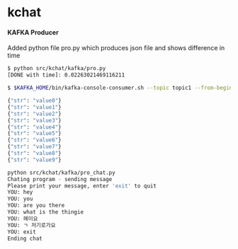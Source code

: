 # kchat


#### KAFKA Producer

Added python file pro.py which produces json file and shows difference in time
```bash
$ python src/kchat/kafka/pro.py
[DONE with time]: 0.02263021469116211
```

```bash
$ $KAFKA_HOME/bin/kafka-console-consumer.sh --topic topic1 --from-beginning --bootstrap-server localhost:9092

{"str": "value0"}
{"str": "value1"}
{"str": "value2"}
{"str": "value3"}
{"str": "value4"}
{"str": "value5"}
{"str": "value6"}
{"str": "value7"}
{"str": "value8"}
{"str": "value9"}
```


```bash
python src/kchat/kafka/pro_chat.py
Chating program - sending message
Please print your message, enter 'exit' to quit
YOU: hey
YOU: you
YOU: are you there
YOU: what is the thingie
YOU: 헤이요
YOU: ㄱ 저기로가요
YOU: exit
Ending chat
```

